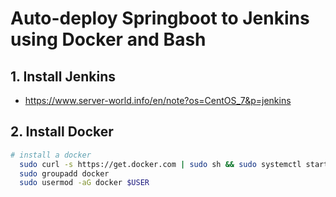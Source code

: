 # Auto-deploy Springboot to Jenkins using Docker and Bash

## 1. Install Jenkins
- https://www.server-world.info/en/note?os=CentOS_7&p=jenkins

## 2. Install Docker
```bash
# install a docker
  sudo curl -s https://get.docker.com | sudo sh && sudo systemctl start docker && sudo systemctl enable docker
  sudo groupadd docker
  sudo usermod -aG docker $USER
```
